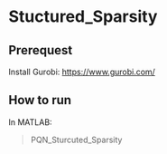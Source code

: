 # Stuctured_Sparsity

## Prerequest
Install Gurobi: https://www.gurobi.com/ 

## How to run
In MATLAB:
> PQN_Sturcuted_Sparsity

